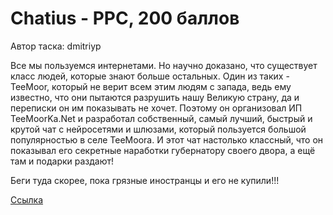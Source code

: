 # Chatius - PPC, 200 баллов
Автор таска: dmitriyp

Все мы пользуемся интернетами. Но научно доказано, что существует класс людей, которые знают больше остальных. Один из таких - TeeMoor, который не верит всем этим людям с запада, ведь ему известно, что они пытаются разрушить нашу Великую страну, да и переписки он им показывать не хочет. Поэтому он организовал ИП TeeMoorKa.Net и разработал собственный, самый лучший, быстрый и крутой чат с нейросетями и шлюзами, который пользуется большой популярностью в селе TeeMoora. И этот чат настолько классный, что он показывал его секретные наработки губернатору своего двора, а ещё там и подарки раздают!

Беги туда скорее, пока грязные иностранцы и его не купили!!!

[Ссылка](https://chatius-paris.ctf.upml.tech/)
